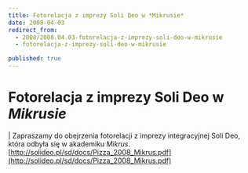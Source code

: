 ```yaml
---
title: Fotorelacja z imprezy Soli Deo w *Mikrusie*
date: 2008-04-03
redirect_from: 
  - 2008/2008.04.03-fotorelacja-z-imprezy-soli-deo-w-mikrusie
  - fotorelacja-z-imprezy-soli-deo-w-mikrusie

published: true
---
```




# Fotorelacja z imprezy Soli Deo w *Mikrusie*

<time></time>

| 
Zapraszamy do obejrzenia fotorelacji z imprezy integracyjnej Soli Deo, która odbyła się w akademiku *Mikrus*.
[http://solideo.pl/sd/docs/Pizza_2008_Mikrus.pdf](http://solideo.pl/sd/docs/Pizza_2008_Mikrus.pdf) 


<!--CONTENT FROM OLD SERVER (jos before 2013):  | 
Zapraszamy do obejrzenia fotorelacji z imprezy integracyjnej Soli Deo, która odbyła się w akademiku *Mikrus*.
[http://solideo.pl/sd/docs/Pizza_2008_Mikrus.pdf](http://solideo.pl/sd/docs/Pizza_2008_Mikrus.pdf) 

-->

<!--{{json:{"created_date":"2008-04-03 20:13:56","publish_down":"0000-00-00 00:00:00","id":"605"}}}-->